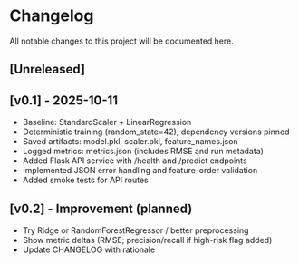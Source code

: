 # Changelog

All notable changes to this project will be documented here.

## [Unreleased]

## [v0.1] - 2025-10-11

- Baseline: StandardScaler + LinearRegression
- Deterministic training (random_state=42), dependency versions pinned
- Saved artifacts: model.pkl, scaler.pkl, feature_names.json
- Logged metrics: metrics.json (includes RMSE and run metadata)
- Added Flask API service with /health and /predict endpoints
- Implemented JSON error handling and feature-order validation
- Added smoke tests for API routes

## [v0.2] - Improvement (planned)

- Try Ridge or RandomForestRegressor / better preprocessing
- Show metric deltas (RMSE; precision/recall if high-risk flag added)
- Update CHANGELOG with rationale